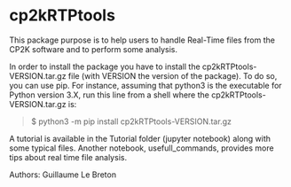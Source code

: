 # cp2kRTPtools

This package purpose is to help users to handle Real-Time files from the CP2K software and to perform some analysis. 

In order to install the package you have to install the cp2kRTPtools-VERSION.tar.gz file (with VERSION the version of the package).
To do so, you can use pip. For instance, assuming that python3 is the executable for Python version 3.X, run this line from a shell where the cp2kRTPtools-VERSION.tar.gz is: 

>$ python3 -m pip install cp2kRTPtools-VERSION.tar.gz


A tutorial is available in the Tutorial folder (jupyter notebook) along with some typical files.
Another notebook, usefull_commands, provides more tips about real time file analysis.



Authors: Guillaume Le Breton